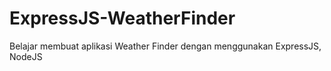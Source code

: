 # ExpressJS-WeatherFinder
Belajar membuat aplikasi Weather Finder dengan menggunakan ExpressJS, NodeJS
